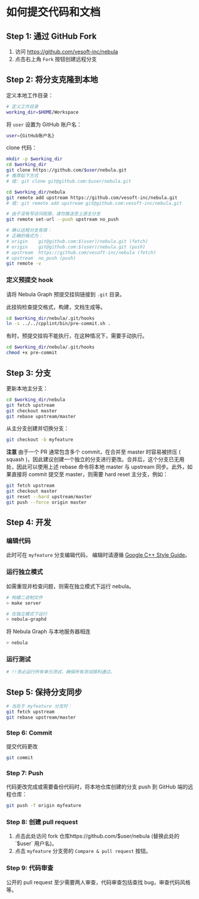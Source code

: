 # 如何提交代码和文档

## Step 1: 通过 GitHub Fork

1. 访问 https://github.com/vesoft-inc/nebula
1. 点击右上角 `Fork` 按钮创建远程分支

## Step 2: 将分支克隆到本地

定义本地工作目录：

```sh
# 定义工作目录
working_dir=$HOME/Workspace
```

将 `user` 设置为 GitHub 账户名：

```sh
user={GitHub账户名}
```

clone 代码：

```sh
mkdir -p $working_dir
cd $working_dir
git clone https://github.com/$user/nebula.git
# 推荐如下方式
# 或: git clone git@github.com:$user/nebula.git

cd $working_dir/nebula
git remote add upstream https://github.com/vesoft-inc/nebula.git
# 或: git remote add upstream git@github.com:vesoft-inc/nebula.git

# 由于没有写访问权限，请勿推送至上游主分支
git remote set-url --push upstream no_push

# 确认远程分支有效：
# 正确的格式为：
# origin    git@github.com:$(user)/nebula.git (fetch)
# origin    git@github.com:$(user)/nebula.git (push)
# upstream  https://github.com/vesoft-inc/nebula (fetch)
# upstream  no_push (push)
git remote -v
```

### 定义预提交 hook

请将 Nebula Graph 预提交挂钩链接到 `.git` 目录。

此挂钩检查提交格式，构建，文档生成等。

```sh
cd $working_dir/nebula/.git/hooks
ln -s ../../cpplint/bin/pre-commit.sh .
```

有时，预提交挂钩不能执行，在这种情况下，需要手动执行。

```sh
cd $working_dir/nebula/.git/hooks
chmod +x pre-commit
```

## Step 3: 分支

更新本地主分支：

```sh
cd $working_dir/nebula
git fetch upstream
git checkout master
git rebase upstream/master
```

从主分支创建并切换分支：

```sh
git checkout -b myfeature
```

**注意**
由于一个 PR 通常包含多个 commit，在合并至 master 时容易被挤压 ( squash )，因此建议创建一个独立的分支进行更改。合并后，这个分支已无用处，因此可以使用上述 rebase 命令将本地 master 与 upstream 同步。此外，如果直接将 commit 提交至 master，则需要 hard reset 主分支，例如：

```sh
git fetch upstream
git checkout master
git reset --hard upstream/master
git push --force origin master
```

## Step 4: 开发

### 编辑代码

此时可在 `myfeature` 分支编辑代码， 编辑时请遵循 [Google C++ Style Guide](https://google.github.io/styleguide/cppguide.html)。

### 运行独立模式

如需重现并检查问题，则需在独立模式下运行 nebula。

```sh
# 构建二进制文件
> make server

# 在独立模式下运行
> nebula-graphd
```

将 Nebula Graph 与本地服务器相连

```sh
> nebula
```

### 运行测试

```sh
# !!务必运行所有单元测试，确保所有测试顺利通过。
```

## Step 5: 保持分支同步

```sh
# 当处于 myfeature 分支时：
git fetch upstream
git rebase upstream/master
```

### Step 6: Commit

提交代码更改

```sh
git commit
```

### Step 7: Push

代码更改完成或需要备份代码时，将本地仓库创建的分支 push 到 GitHub 端的远程仓库：

```sh
git push -f origin myfeature
```

### Step 8: 创建 pull request

1. 点击此处访问 fork 仓库https://github.com/$user/nebula (替换此处的 `$user` 用户名)。
1. 点击 `myfeature` 分支旁的 `Compare & pull request` 按钮。

### Step 9: 代码审查

公开的 pull request 至少需要两人审查，代码审查包括查找 bug，审查代码风格等。

